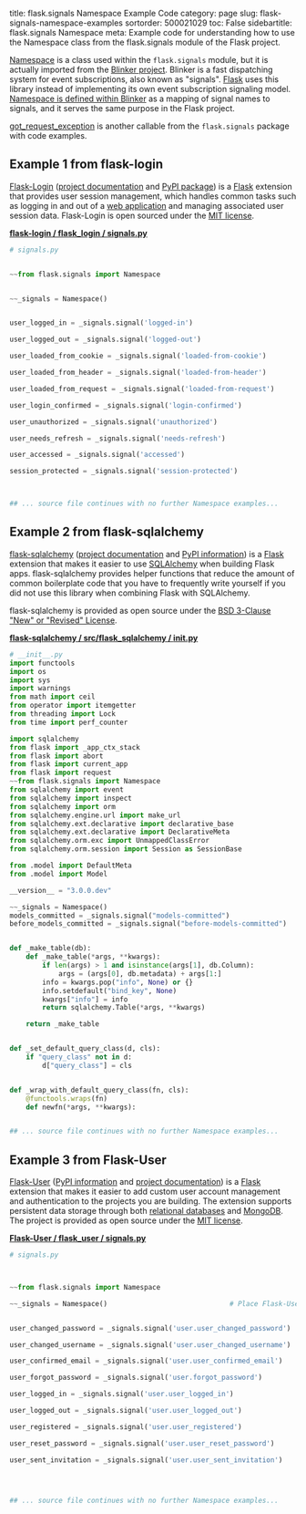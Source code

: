 title: flask.signals Namespace Example Code
category: page
slug: flask-signals-namespace-examples
sortorder: 500021029
toc: False
sidebartitle: flask.signals Namespace
meta: Example code for understanding how to use the Namespace class from the flask.signals module of the Flask project.


[Namespace](https://github.com/pallets/flask/blob/master/src/flask/signals.py)
is a class used within the `flask.signals` module, but it is
actually imported from the
[Blinker project](https://github.com/jek/blinker). Blinker
is a fast dispatching system for event subscriptions, also known as
"signals". [Flask](/flask.html) uses this library instead of
implementing its own event subscription signaling model.
[Namespace is defined within Blinker](https://github.com/jek/blinker/blob/master/blinker/base.py)
as a mapping of signal names to signals, and it serves the
same purpose in the Flask project.

<a href="/flask-signals-got-request-exception-examples.html">got_request_exception</a>
is another callable from the `flask.signals` package with code examples.

## Example 1 from flask-login
[Flask-Login](https://github.com/maxcountryman/flask-login)
([project documentation](https://flask-login.readthedocs.io/en/latest/)
and [PyPI package](https://pypi.org/project/Flask-Login/))
is a [Flask](/flask.html) extension that provides user session
management, which handles common tasks such as logging in
and out of a [web application](/web-development.html) and
managing associated user session data. Flask-Login is
open sourced under the
[MIT license](https://github.com/maxcountryman/flask-login/blob/master/LICENSE).

[**flask-login / flask_login / signals.py**](https://github.com/maxcountryman/flask-login/blob/master/flask_login/./signals.py)

```python
# signals.py


~~from flask.signals import Namespace


~~_signals = Namespace()


user_logged_in = _signals.signal('logged-in')

user_logged_out = _signals.signal('logged-out')

user_loaded_from_cookie = _signals.signal('loaded-from-cookie')

user_loaded_from_header = _signals.signal('loaded-from-header')

user_loaded_from_request = _signals.signal('loaded-from-request')

user_login_confirmed = _signals.signal('login-confirmed')

user_unauthorized = _signals.signal('unauthorized')

user_needs_refresh = _signals.signal('needs-refresh')

user_accessed = _signals.signal('accessed')

session_protected = _signals.signal('session-protected')



## ... source file continues with no further Namespace examples...

```


## Example 2 from flask-sqlalchemy
[flask-sqlalchemy](https://github.com/pallets/flask-sqlalchemy)
([project documentation](https://flask-sqlalchemy.palletsprojects.com/en/2.x/)
and
[PyPI information](https://pypi.org/project/Flask-SQLAlchemy/)) is a
[Flask](/flask.html) extension that makes it easier to use
[SQLAlchemy](/sqlalchemy.html) when building Flask apps. flask-sqlalchemy
provides helper functions that reduce the amount of common boilerplate
code that you have to frequently write yourself if you did not use this
library when combining Flask with SQLAlchemy.

flask-sqlalchemy is provided as open source under the
[BSD 3-Clause "New" or "Revised" License](https://github.com/pallets/flask-sqlalchemy/blob/master/LICENSE.rst).

[**flask-sqlalchemy / src/flask_sqlalchemy / __init__.py**](https://github.com/pallets/flask-sqlalchemy/blob/master/src/flask_sqlalchemy/./__init__.py)

```python
# __init__.py
import functools
import os
import sys
import warnings
from math import ceil
from operator import itemgetter
from threading import Lock
from time import perf_counter

import sqlalchemy
from flask import _app_ctx_stack
from flask import abort
from flask import current_app
from flask import request
~~from flask.signals import Namespace
from sqlalchemy import event
from sqlalchemy import inspect
from sqlalchemy import orm
from sqlalchemy.engine.url import make_url
from sqlalchemy.ext.declarative import declarative_base
from sqlalchemy.ext.declarative import DeclarativeMeta
from sqlalchemy.orm.exc import UnmappedClassError
from sqlalchemy.orm.session import Session as SessionBase

from .model import DefaultMeta
from .model import Model

__version__ = "3.0.0.dev"

~~_signals = Namespace()
models_committed = _signals.signal("models-committed")
before_models_committed = _signals.signal("before-models-committed")


def _make_table(db):
    def _make_table(*args, **kwargs):
        if len(args) > 1 and isinstance(args[1], db.Column):
            args = (args[0], db.metadata) + args[1:]
        info = kwargs.pop("info", None) or {}
        info.setdefault("bind_key", None)
        kwargs["info"] = info
        return sqlalchemy.Table(*args, **kwargs)

    return _make_table


def _set_default_query_class(d, cls):
    if "query_class" not in d:
        d["query_class"] = cls


def _wrap_with_default_query_class(fn, cls):
    @functools.wraps(fn)
    def newfn(*args, **kwargs):


## ... source file continues with no further Namespace examples...

```


## Example 3 from Flask-User
[Flask-User](https://github.com/lingthio/Flask-User)
([PyPI information](https://pypi.org/project/Flask-User/)
and
[project documentation](https://flask-user.readthedocs.io/en/latest/))
is a [Flask](/flask.html) extension that makes it easier to add
custom user account management and authentication to the projects
you are building. The extension supports persistent data storage
through both [relational databases](/databases.html) and
[MongoDB](/mongodb.html). The project is provided as open source under
the [MIT license](https://github.com/lingthio/Flask-User/blob/master/LICENSE.txt).

[**Flask-User / flask_user / signals.py**](https://github.com/lingthio/Flask-User/blob/master/flask_user/./signals.py)

```python
# signals.py



~~from flask.signals import Namespace

~~_signals = Namespace()                              # Place Flask-User signals in our own namespace


user_changed_password = _signals.signal('user.user_changed_password')

user_changed_username = _signals.signal('user.user_changed_username')

user_confirmed_email = _signals.signal('user.user_confirmed_email')

user_forgot_password = _signals.signal('user.forgot_password')

user_logged_in = _signals.signal('user.user_logged_in')

user_logged_out = _signals.signal('user.user_logged_out')

user_registered = _signals.signal('user.user_registered')

user_reset_password = _signals.signal('user.user_reset_password')

user_sent_invitation = _signals.signal('user.user_sent_invitation')




## ... source file continues with no further Namespace examples...

```

